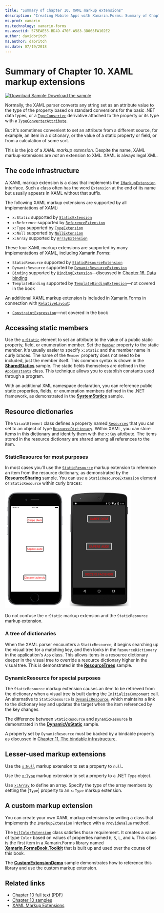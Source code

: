 ```yaml
---
title: "Summary of Chapter 10. XAML markup extensions"
description: "Creating Mobile Apps with Xamarin.Forms: Summary of Chapter 10. XAML markup extensions"
ms.prod: xamarin
ms.technology: xamarin-forms
ms.assetid: 575EAE55-BD4D-470F-A583-3D065FA102E2
author: davidbritch
ms.author: dabritch
ms.date: 07/19/2018
---
```


# Summary of Chapter 10. XAML markup extensions

[![Download Sample](~/media/shared/download.png) Download the sample](https://github.com/xamarin/xamarin-forms-book-samples/tree/master/Chapter10)

Normally, the XAML parser converts any string set as an attribute value to the type of the property based on standard conversions for the basic .NET data types, or a [`TypeConverter`](xref:Xamarin.Forms.TypeConverter) derivative attached to the property or its type with a [`TypeConverterAttribute`](xref:Xamarin.Forms.TypeConverterAttribute).

But it's sometimes convenient to set an attribute from a different source, for example, an item in a dictionary, or the value of a static property or field, or from a calculation of some sort.

This is the job of a *XAML markup extension*. Despite the name, XAML markup extensions are *not* an extension to XML. XAML is always legal XML.

## The code infrastructure

A XAML markup extension is a class that implements the [`IMarkupExtension`](xref:Xamarin.Forms.Xaml.IMarkupExtension) interface. Such a class often has the word `Extension` at the end of its name but usually appears in XAML without that suffix.

The following XAML markup extensions are supported by all implementations of XAML:

- `x:Static` supported by [`StaticExtension`](xref:Xamarin.Forms.Xaml.StaticExtension)
- `x:Reference` supported by [`ReferenceExtension`](xref:Xamarin.Forms.Xaml.ReferenceExtension)
- `x:Type` supported by [`TypeExtension`](xref:Xamarin.Forms.Xaml.TypeExtension)
- `x:Null` supported by [`NullExtension`](xref:Xamarin.Forms.Xaml.NullExtension)
- `x:Array` supported by [`ArrayExtension`](xref:Xamarin.Forms.Xaml.ArrayExtension)

These four XAML markup extensions are supported by many implementations of XAML, including Xamarin.Forms:

- `StaticResource` supported by [`StaticResourceExtension`](xref:Xamarin.Forms.Xaml.StaticResourceExtension)
- `DynamicResource` supported by [`DynamicResourceExtension`](xref:Xamarin.Forms.Xaml.DynamicResourceExtension)
- `Binding` supported by [`BindingExtension`](xref:Xamarin.Forms.Xaml.BindingExtension)&mdash;discussed in [Chapter 16. Data binding](#chapter16)
- `TemplateBinding` supported by [`TemplateBindingExtension`](xref:Xamarin.Forms.Xaml.TemplateBindingExtension)&mdash;not covered in the book

An additional XAML markup extension is included in Xamarin.Forms in connection with [`RelativeLayout`](xref:Xamarin.Forms.RelativeLayout):

- [`ConstraintExpression`](xref:Xamarin.Forms.ConstraintExpression)&mdash;not covered in the book

## Accessing static members

Use the [`x:Static`](xref:Xamarin.Forms.Xaml.StaticExtension) element to set an attribute to the value of a public static property, field, or enumeration member. Set the [`Member`](xref:Xamarin.Forms.Xaml.StaticExtension.Member) property to the static member. It's usually easier to specify `x:Static` and the member name in curly braces. The name of the `Member` property does not need to be included, just the member itself. This common syntax is shown in the [**SharedStatics**](https://github.com/xamarin/xamarin-forms-book-samples/tree/master/Chapter10/SharedStatics) sample. The static fields themselves are defined in the [`AppConstants`](https://github.com/xamarin/xamarin-forms-book-samples/blob/master/Chapter10/SharedStatics/SharedStatics/SharedStatics/AppConstants.cs) class. This technique allows you to establish constants used through a program.

With an additional XML namespace declaration, you can reference public static properties, fields, or enumeration members defined in the .NET framework, as demonstrated in the [**SystemStatics**](https://github.com/xamarin/xamarin-forms-book-samples/tree/master/Chapter10/SystemStatics) sample.

## Resource dictionaries

The `VisualElement` class defines a property named [`Resources`](xref:Xamarin.Forms.VisualElement.Resources) that you can set to an object of type [`ResourceDictionary`](xref:Xamarin.Forms.ResourceDictionary). Within XAML, you can store items in this dictionary and identify them with the `x:Key` attribute. The items stored in the resource dictionary are shared among all references to the item.

### StaticResource for most purposes

In most cases you'll use the [`StaticResource`](xref:Xamarin.Forms.Xaml.StaticResourceExtension) markup extension to reference an item from the resource dictionary, as demonstrated by the [**ResourceSharing**](https://github.com/xamarin/xamarin-forms-book-samples/tree/master/Chapter10/ResourceSharing) sample. You can use a `StaticResourceExtension` element or `StaticResource` within curly braces:

[![Triple screenshot of resource sharing](images/ch10fg03-small.png "Resource Sharing")](images/ch10fg03-large.png#lightbox "Resource Sharing")

Do not confuse the `x:Static` markup extension and the `StaticResource` markup extension.

### A tree of dictionaries

When the XAML parser encounters a `StaticResource`, it begins searching up the visual tree for a matching key, and then looks in the `ResourceDictionary` in the application's `App` class. This allows items in a resource dictionary deeper in the visual tree to override a resource dictionary higher in the visual tree. This is demonstrated in the [**ResourceTrees**](https://github.com/xamarin/xamarin-forms-book-samples/tree/master/Chapter10/ResourceTrees) sample.

### DynamicResource for special purposes

The `StaticResource` markup extension causes an item to be retrieved from the dictionary when a visual tree is built during the `InitializeComponent` call. An alternative to `StaticResource` is [`DynamicResource`](xref:Xamarin.Forms.Xaml.DynamicResourceExtension), which maintains a link to the dictionary key and updates the target when the item referenced by the key changes.

The difference between `StaticResource` and `DynamicResource` is demonstrated in the [**DynamicVsStatic**](https://github.com/xamarin/xamarin-forms-book-samples/tree/master/Chapter10/DynamicVsStatic) sample.

A property set by `DynamicResource` must be backed by a bindable property as discussed in [Chapter 11, The bindable infrastructure](chapter11.md).

## Lesser-used markup extensions

Use the [`x:Null`](xref:Xamarin.Forms.Xaml.NullExtension) markup extension to set a property to `null`.

Use the [`x:Type`](xref:Xamarin.Forms.Xaml.TypeExtension) markup extension to set a property to a .NET `Type` object.

Use [`x:Array`](xref:Xamarin.Forms.Xaml.ArrayExtension) to define an array. Specify the type of the array members by setting the [`Type`] property to an `x:Type` markup extension.

## A custom markup extension

You can create your own XAML markup extensions by writing a class that implements the [`IMarkupExtension`](xref:Xamarin.Forms.Xaml.IMarkupExtension) interface with a [`ProvideValue`](xref:Xamarin.Forms.Xaml.IMarkupExtension.ProvideValue(System.IServiceProvider)) method.

The [`HslColorExtension`](https://github.com/xamarin/xamarin-forms-book-samples/blob/master/Libraries/Xamarin.FormsBook.Toolkit/Xamarin.FormsBook.Toolkit/HslColorExtension.cs) class satisfies those requirement. It creates a value of type `Color` based on values of properties named `H`, `S`, `L`, and `A`. This class is the first item in a Xamarin.Forms library named [**Xamarin.FormsBook.Toolkit**](https://github.com/xamarin/xamarin-forms-book-samples/tree/master/Libraries/Xamarin.FormsBook.Toolkit) that is built up and used over the course of this book.

The [**CustomExtensionDemo**](https://github.com/xamarin/xamarin-forms-book-samples/tree/master/Chapter10/CustomExtensionDemo) sample demonstrates how to reference this library and use the custom markup extension.

## Related links

- [Chapter 10 full text (PDF)](https://download.xamarin.com/developer/xamarin-forms-book/XamarinFormsBook-Ch10-Apr2016.pdf)
- [Chapter 10 samples](https://github.com/xamarin/xamarin-forms-book-samples/tree/master/Chapter10)
- [XAML Markup Extensions](~/xamarin-forms/xaml/markup-extensions/index.md)
